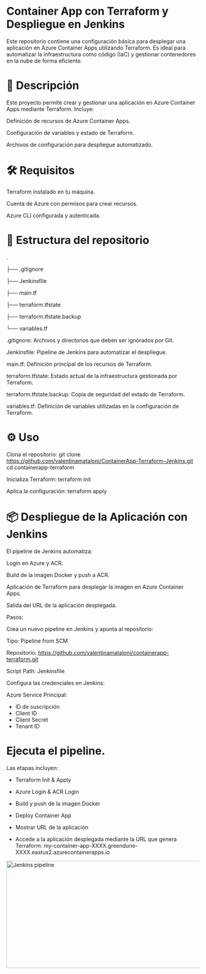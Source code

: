 # Container App con Terraform y Despliegue en Jenkins

Este repositorio contiene una configuración básica para desplegar una aplicación en Azure Container Apps utilizando Terraform. Es ideal para automatizar la infraestructura como código (IaC) y gestionar contenedores en la nube de forma eficiente.

# 🚀 Descripción

Este proyecto permite crear y gestionar una aplicación en Azure Container Apps mediante Terraform. Incluye:

Definición de recursos de Azure Container Apps.

Configuración de variables y estado de Terraform.

Archivos de configuración para despliegue automatizado.

# 🛠️ Requisitos

Terraform instalado en tu máquina.

Cuenta de Azure con permisos para crear recursos.

Azure CLI configurada y autenticada.

# 📂 Estructura del repositorio
.

├── .gitignore

├── Jenkinsfile

├── main.tf

├── terraform.tfstate

├── terraform.tfstate.backup

└── variables.tf


.gitignore: Archivos y directorios que deben ser ignorados por Git.

Jenkinsfile: Pipeline de Jenkins para automatizar el despliegue.

main.tf: Definición principal de los recursos de Terraform.

terraform.tfstate: Estado actual de la infraestructura gestionada por Terraform.

terraform.tfstate.backup: Copia de seguridad del estado de Terraform.

variables.tf: Definición de variables utilizadas en la configuración de Terraform.

# ⚙️ Uso

Clona el repositorio:
git clone https://github.com/valentinamataloni/ContainerApp-Terraform-Jenkins.git
cd containerapp-terraform

Inicializa Terraform:
terraform init

Aplica la configuración:
terraform apply

# 📦 Despliegue de la Aplicación con Jenkins

El pipeline de Jenkins automatiza:

Login en Azure y ACR.

Build de la imagen Docker y push a ACR.

Aplicación de Terraform para desplegar la imagen en Azure Container Apps.

Salida del URL de la aplicación desplegada.

Pasos:

Crea un nuevo pipeline en Jenkins y apunta al repositorio:

Tipo: Pipeline from SCM

Repositorio: https://github.com/valentinamataloni/containerapp-terraform.git

Script Path: Jenkinsfile

Configura las credenciales en Jenkins:

Azure Service Principal:
- ID de suscripción
- Client ID
- Client Secret
- Tenant ID

# Ejecuta el pipeline. 
Las etapas incluyen:
- Terraform Init & Apply
- Azure Login & ACR Login
- Build y push de la imagen Docker
- Deploy Container App
- Mostrar URL de la aplicación

- Accede a la aplicación desplegada mediante la URL que genera Terraform: my-container-app-XXXX.greendune-XXXX.eastus2.azurecontainerapps.io

<img width="1310" height="280" alt="Jenkins pipeline" src="https://github.com/user-attachments/assets/4e28fc6a-11ee-47db-9168-2c72a12e89bb" />
